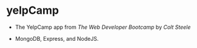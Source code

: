 # yelpCamp

* The YelpCamp app from *The Web Developer Bootcamp* by *Colt Steele*

* MongoDB, Express, and NodeJS.
